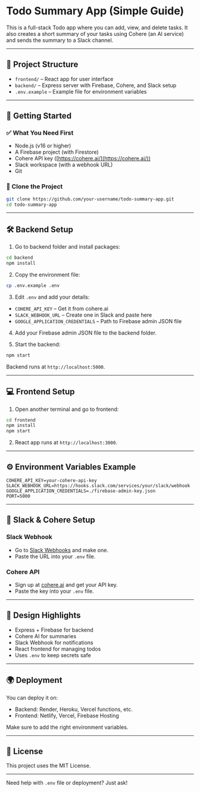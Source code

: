 # Todo Summary App (Simple Guide)

This is a full-stack Todo app where you can add, view, and delete tasks. It also creates a short summary of your tasks using Cohere (an AI service) and sends the summary to a Slack channel.

---

## 📁 Project Structure

- `frontend/` – React app for user interface
- `backend/` – Express server with Firebase, Cohere, and Slack setup
- `.env.example` – Example file for environment variables

---

## 🚀 Getting Started

### ✅ What You Need First

- Node.js (v16 or higher)
- A Firebase project (with Firestore)
- Cohere API key ([https://cohere.ai/](https://cohere.ai/))
- Slack workspace (with a webhook URL)
- Git

### 🧾 Clone the Project

```bash
git clone https://github.com/your-username/todo-summary-app.git
cd todo-summary-app
```

---

## 🛠️ Backend Setup

1. Go to backend folder and install packages:

```bash
cd backend
npm install
```

2. Copy the environment file:

```bash
cp .env.example .env
```

3. Edit `.env` and add your details:

- `COHERE_API_KEY` – Get it from cohere.ai
- `SLACK_WEBHOOK_URL` – Create one in Slack and paste here
- `GOOGLE_APPLICATION_CREDENTIALS` – Path to Firebase admin JSON file

4. Add your Firebase admin JSON file to the backend folder.

5. Start the backend:

```bash
npm start
```

Backend runs at `http://localhost:5000`.

---

## 💻 Frontend Setup

1. Open another terminal and go to frontend:

```bash
cd frontend
npm install
npm start
```

2. React app runs at `http://localhost:3000`.

---

## ⚙️ Environment Variables Example

```
COHERE_API_KEY=your-cohere-api-key
SLACK_WEBHOOK_URL=https://hooks.slack.com/services/your/slack/webhook
GOOGLE_APPLICATION_CREDENTIALS=./firebase-admin-key.json
PORT=5000
```

---

## 🔧 Slack & Cohere Setup

### Slack Webhook

- Go to [Slack Webhooks](https://api.slack.com/messaging/webhooks) and make one.
- Paste the URL into your `.env` file.

### Cohere API

- Sign up at [cohere.ai](https://cohere.ai) and get your API key.
- Paste the key into your `.env` file.

---

## 📐 Design Highlights

- Express + Firebase for backend
- Cohere AI for summaries
- Slack Webhook for notifications
- React frontend for managing todos
- Uses `.env` to keep secrets safe

---

## 🌍 Deployment

You can deploy it on:

- Backend: Render, Heroku, Vercel functions, etc.
- Frontend: Netlify, Vercel, Firebase Hosting

Make sure to add the right environment variables.

---

## 📄 License

This project uses the MIT License.

---

Need help with `.env` file or deployment? Just ask!